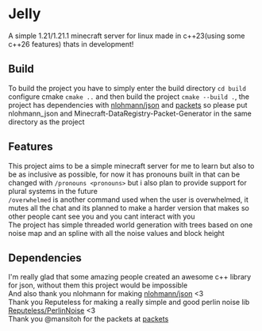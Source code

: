 # Jelly
A simple 1.21/1.21.1 minecraft server for linux made in c++23(using some c++26 features) thats in development!
## Build
To build the project you have to simply enter the build directory `cd build` configure cmake `cmake ..` and then build the project `cmake --build .`, the project has dependencies with [nlohmann/json](https://github.com/nlohmann/json) and [packets](https://github.com/Mansitoh/Minecraft-DataRegistry-Packet-Generator) so please put nlohmann_json and Minecraft-DataRegistry-Packet-Generator in the same directory as the project
## Features
This project aims to be a simple minecraft server for me to learn but also to be as inclusive as possible, for now it has pronouns built in that can be changed with `/pronouns <pronouns>` but i also plan to provide support for plural systems in the future \
`/overwhelmed` is another command used when the user is overwhelmed, it mutes all the chat and its planned to make a harder version that makes so other people cant see you and you cant interact with you \
The project has simple threaded world generation with trees based on one noise map and an spline with all the noise values and block height
## Dependencies
I'm really glad that some amazing people created an awesome c++ library for json, without them this project would be impossible \
And also thank you nlohmann for making [nlohmann/json](https://github.com/nlohmann/json) <3 \
Thank you Reputeless for making a really simple and good perlin noise lib [Reputeless/PerlinNoise](https://github.com/Reputeless/PerlinNoise) <3 \
Thank you @mansitoh for the packets at [packets](https://github.com/Mansitoh/Minecraft-DataRegistry-Packet-Generator)


